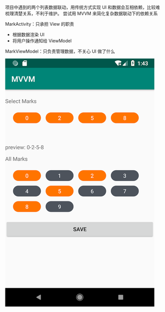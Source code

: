 项目中遇到的两个列表数据联动，用传统方式实现 UI 和数据会互相依赖，比较难梳理清楚关系，不利于维护。
尝试用 MVVM 来简化复杂数据联动下的依赖关系

MarkActivity：只承担 View 的职责
- 根据数据渲染 UI
- 将用户操作通知给 ViewModel

MarkViewModel：只负责管理数据，不关心 UI 做了什么

![screenshot](Screenshot.png)
